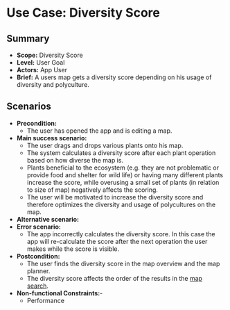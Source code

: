 # Use Case: Diversity Score

## Summary

- **Scope:** Diversity Score
- **Level:** User Goal
- **Actors:** App User
- **Brief:** A users map gets a diversity score depending on his usage of diversity and polyculture.

## Scenarios

- **Precondition:**
  - The user has opened the app and is editing a map.
- **Main success scenario:**
  - The user drags and drops various plants onto his map.
  - The system calculates a diversity score after each plant operation based on how diverse the map is.
  - Plants beneficial to the ecosystem (e.g. they are not problematic or provide food and shelter for wild life) or having many different plants increase the score,
    while overusing a small set of plants (in relation to size of map) negatively affects the scoring.
  - The user will be motivated to increase the diversity score and therefore optimizes the diversity and usage of polycultures on the map.
- **Alternative scenario:**
- **Error scenario:**
  - The app incorrectly calculates the diversity score.
    In this case the app will re-calculate the score after the next operation the user makes while the score is visible.
- **Postcondition:**
  - The user finds the diversity score in the map overview and the map planner.
  - The diversity score affects the order of the results in the [map search](../assigned/map_search.md).
- **Non-functional Constraints:**-
  - Performance
